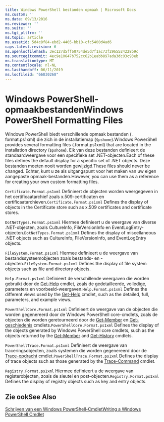```yaml
---
title: Windows PowerShell bestanden opmaak | Microsoft Docs
ms.custom: ''
ms.date: 09/13/2016
ms.reviewer: ''
ms.suite: ''
ms.tgt_pltfrm: ''
ms.topic: article
ms.assetid: 5d4c8f84-ebd2-4405-bb10-cfc5400d4ad6
caps.latest.revision: 6
ms.openlocfilehash: 3ec127d5ff60754de5d7f1ac73f2965524228b9c
ms.sourcegitcommit: 4ec9e10647b752cc62b1eabb897ada3dc03c93eb
ms.translationtype: MT
ms.contentlocale: nl-NL
ms.lasthandoff: 06/11/2019
ms.locfileid: "66830268"
---
```

# <a name="windows-powershell-formatting-files"></a><span data-ttu-id="13a4d-102">Windows PowerShell-opmaakbestanden</span><span class="sxs-lookup"><span data-stu-id="13a4d-102">Windows PowerShell Formatting Files</span></span>

<span data-ttu-id="13a4d-103">Windows PowerShell biedt verschillende opmaak bestanden (. format.ps1xml) die zich in de installatiemap (`$pshome`).</span><span class="sxs-lookup"><span data-stu-id="13a4d-103">Windows PowerShell provides several formatting files (.format.ps1xml) that are located in the installation directory (`$pshome`).</span></span> <span data-ttu-id="13a4d-104">Elk van deze bestanden definieert de standaardweergave voor een specifieke set .NET-objecten.</span><span class="sxs-lookup"><span data-stu-id="13a4d-104">Each of these files defines the default display for a specific set of .NET objects.</span></span> <span data-ttu-id="13a4d-105">Deze bestanden moeten nooit worden gewijzigd.</span><span class="sxs-lookup"><span data-stu-id="13a4d-105">These files should never be changed.</span></span> <span data-ttu-id="13a4d-106">Echter, kunt u ze als uitgangspunt voor het maken van uw eigen aangepaste opmaak-bestanden.</span><span class="sxs-lookup"><span data-stu-id="13a4d-106">However, you can use them as a reference for creating your own custom formatting files.</span></span>

<span data-ttu-id="13a4d-107">`Certificate.Format.ps1xml` Definieert de objecten worden weergegeven in het certificaatarchief zoals x.509-certificaten en certificaatarchieven.</span><span class="sxs-lookup"><span data-stu-id="13a4d-107">`Certificate.Format.ps1xml` Defines the display of objects in the Certificate store such as x.509 certificates and certificate stores.</span></span>

<span data-ttu-id="13a4d-108">`DotNetTypes.Format.ps1xml` Hiermee definieert u de weergave van diverse .NET-objecten, zoals CultureInfo, FileVersionInfo en EventLogEntry-objecten.</span><span class="sxs-lookup"><span data-stu-id="13a4d-108">`DotNetTypes.Format.ps1xml` Defines the display of miscellaneous .NET objects such as CultureInfo, FileVersionInfo, and EventLogEntry objects.</span></span>

<span data-ttu-id="13a4d-109">`FileSystem.Format.ps1xml` Hiermee definieert u de weergave van bestandssysteemobjecten zoals bestands- en -objecten.</span><span class="sxs-lookup"><span data-stu-id="13a4d-109">`FileSystem.Format.ps1xml` Defines the display of file system objects such as file and directory objects.</span></span>

<span data-ttu-id="13a4d-110">`Help.Format.ps1xml` Definieert de verschillende weergaven die worden gebruikt door de [Get-Help](/powershell/module/Microsoft.PowerShell.Core/Get-Help) cmdlet, zoals de gedetailleerde, volledige, parameters en voorbeeld-weergaven.</span><span class="sxs-lookup"><span data-stu-id="13a4d-110">`Help.Format.ps1xml` Defines the different views used by the [Get-Help](/powershell/module/Microsoft.PowerShell.Core/Get-Help) cmdlet, such as the detailed, full, parameters, and example views.</span></span>

<span data-ttu-id="13a4d-111">`PowerShellCore.Format.ps1xml` Definieert de weergave van de objecten die worden gegenereerd door de Windows PowerShell core-cmdlets, zoals de objecten die worden geretourneerd door de [Get-Member](/powershell/module/Microsoft.PowerShell.Utility/Get-Member) en [Get-geschiedenis](/powershell/module/Microsoft.PowerShell.Core/Get-History) cmdlets.</span><span class="sxs-lookup"><span data-stu-id="13a4d-111">`PowerShellCore.Format.ps1xml` Defines the display of the objects generated by Windows PowerShell core cmdlets, such as the objects returned by the [Get-Member](/powershell/module/Microsoft.PowerShell.Utility/Get-Member) and [Get-History](/powershell/module/Microsoft.PowerShell.Core/Get-History) cmdlets.</span></span>

<span data-ttu-id="13a4d-112">`PowerShellTrace.Format.ps1xml` Definieert de weergave van traceringsobjecten, zoals systemen die worden gegenereerd door de [Trace-opdracht](/powershell/module/Microsoft.PowerShell.Utility/Trace-Command) cmdlet.</span><span class="sxs-lookup"><span data-stu-id="13a4d-112">`PowerShellTrace.Format.ps1xml` Defines the display of trace objects such as those generated by the [Trace-Command](/powershell/module/Microsoft.PowerShell.Utility/Trace-Command) cmdlet.</span></span>

<span data-ttu-id="13a4d-113">`Registry.Format.ps1xml` Hiermee definieert u de weergave van registerobjecten, zoals de sleutel en post-objecten.</span><span class="sxs-lookup"><span data-stu-id="13a4d-113">`Registry.Format.ps1xml` Defines the display of registry objects such as key and entry objects.</span></span>

## <a name="see-also"></a><span data-ttu-id="13a4d-114">Zie ook</span><span class="sxs-lookup"><span data-stu-id="13a4d-114">See Also</span></span>

[<span data-ttu-id="13a4d-115">Schrijven van een Windows PowerShell-Cmdlet</span><span class="sxs-lookup"><span data-stu-id="13a4d-115">Writing a Windows PowerShell Cmdlet</span></span>](../cmdlet/writing-a-windows-powershell-cmdlet.md)
